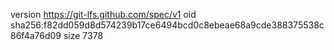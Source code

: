 version https://git-lfs.github.com/spec/v1
oid sha256:f82dd059d8d574239b17ce6494bcd0c8ebeae68a9cde388375538c86f4a76d09
size 7378
